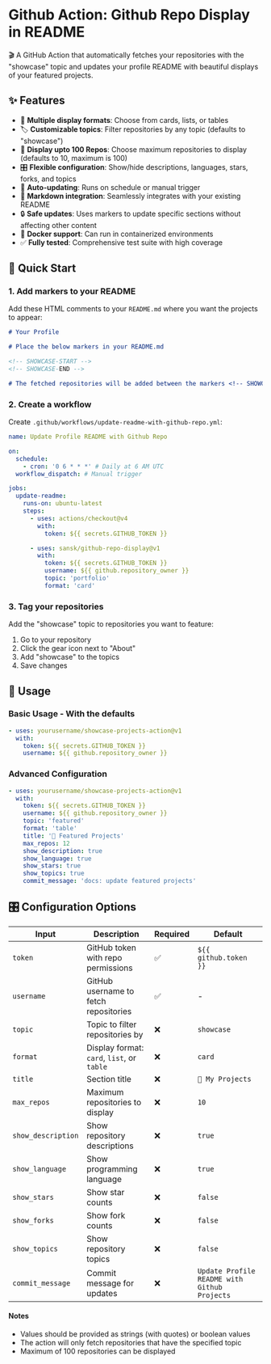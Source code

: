 # Github Action: Github Repo Display in README

🎬 A GitHub Action that automatically fetches your repositories with the "showcase" topic and updates your profile README with beautiful displays of your featured projects.

## ✨ Features

- 🎨 **Multiple display formats**: Choose from cards, lists, or tables
- 🏷️ **Customizable topics**: Filter repositories by any topic (defaults to "showcase")
- 👑 **Display upto 100 Repos**: Choose maximum repositories to display (defaults to 10, maximum is 100)
- 🎛️ **Flexible configuration**: Show/hide descriptions, languages, stars, forks, and topics
- 🚀 **Auto-updating**: Runs on schedule or manual trigger
- 📝 **Markdown integration**: Seamlessly integrates with your existing README
- 🔒 **Safe updates**: Uses markers to update specific sections without affecting other content
- 🐳 **Docker support**: Can run in containerized environments
- ✅ **Fully tested**: Comprehensive test suite with high coverage

## 🚀 Quick Start

### 1. Add markers to your README

Add these HTML comments to your `README.md` where you want the projects to appear:

```markdown
# Your Profile

# Place the below markers in your README.md

<!-- SHOWCASE-START -->
<!-- SHOWCASE-END -->

# The fetched repositories will be added between the markers <!-- SHOWCASE-START --> and <!-- SHOWCASE-END -->
```

### 2. Create a workflow

Create `.github/workflows/update-readme-with-github-repo.yml`:

```yaml
name: Update Profile README with Github Repo

on:
  schedule:
    - cron: '0 6 * * *' # Daily at 6 AM UTC
  workflow_dispatch: # Manual trigger

jobs:
  update-readme:
    runs-on: ubuntu-latest
    steps:
      - uses: actions/checkout@v4
        with:
          token: ${{ secrets.GITHUB_TOKEN }}

      - uses: sansk/github-repo-display@v1
        with:
          token: ${{ secrets.GITHUB_TOKEN }}
          username: ${{ github.repository_owner }}
          topic: 'portfolio'
          format: 'card'
```

### 3. Tag your repositories

Add the "showcase" topic to repositories you want to feature:

1. Go to your repository
2. Click the gear icon next to "About"
3. Add "showcase" to the topics
4. Save changes

## 📖 Usage

### Basic Usage - With the defaults

```yaml
- uses: yourusername/showcase-projects-action@v1
  with:
    token: ${{ secrets.GITHUB_TOKEN }}
    username: ${{ github.repository_owner }}
```

### Advanced Configuration

```yaml
- uses: yourusername/showcase-projects-action@v1
  with:
    token: ${{ secrets.GITHUB_TOKEN }}
    username: ${{ github.repository_owner }}
    topic: 'featured'
    format: 'table'
    title: '🌟 Featured Projects'
    max_repos: 12
    show_description: true
    show_language: true
    show_stars: true
    show_topics: true
    commit_message: 'docs: update featured projects'
```

## 🎛️ Configuration Options

| Input              | Description                                | Required | Default                                      |
| ------------------ | ------------------------------------------ | -------- | -------------------------------------------- |
| `token`            | GitHub token with repo permissions         | ✅       | `${{ github.token }}`                        |
| `username`         | GitHub username to fetch repositories      | ✅       | -                                            |
| `topic`            | Topic to filter repositories by            | ❌       | `showcase`                                   |
| `format`           | Display format: `card`, `list`, or `table` | ❌       | `card`                                       |
| `title`            | Section title                              | ❌       | `🚀 My Projects`                             |
| `max_repos`        | Maximum repositories to display            | ❌       | `10`                                         |
| `show_description` | Show repository descriptions               | ❌       | `true`                                       |
| `show_language`    | Show programming language                  | ❌       | `true`                                       |
| `show_stars`       | Show star counts                           | ❌       | `false`                                      |
| `show_forks`       | Show fork counts                           | ❌       | `false`                                      |
| `show_topics`      | Show repository topics                     | ❌       | `false`                                      |
| `commit_message`   | Commit message for updates                 | ❌       | `Update Profile README with Github Projects` |

#### Notes

- Values should be provided as strings (with quotes) or boolean values
- The action will only fetch repositories that have the specified topic
- Maximum of 100 repositories can be displayed
